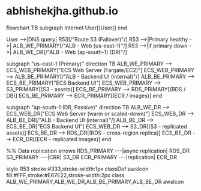 # abhishekjha.github.io

flowchart TB
  subgraph Internet
    User[(User)]
  end

  User -->|DNS query| R53[/"Route 53 (Failover)"/]
  R53 -->|Primary healthy ->| ALB_WE_PRIMARY[/"ALB - Web (us-east-1)"/]
  R53 -->|If primary down ->| ALB_WE_DR[/"ALB - Web (ap-south-1) (DR)"/]

  subgraph "us-east-1 (Primary)"
    direction TB
    ALB_WE_PRIMARY --> ECS_WEB_PRIMARY["ECS Web Server (Fargate/EC2)"]
    ECS_WEB_PRIMARY --> ALB_BE_PRIMARY[/"ALB - Backend UI (internal)"/]
    ALB_BE_PRIMARY --> ECS_BE_PRIMARY["ECS Backend UI"]
    ECS_WEB_PRIMARY --> S3_PRIMARY[(S3 - assets)]
    ECS_BE_PRIMARY --> RDS_PRIMARY[(RDS / DB)]
    ECS_BE_PRIMARY --> ECR_PRIMARY[(ECR / images)]
  end

  subgraph "ap-south-1 (DR, Passive)"
    direction TB
    ALB_WE_DR --> ECS_WEB_DR["ECS Web Server (warm or scaled-down)"]
    ECS_WEB_DR --> ALB_BE_DR[/"ALB - Backend UI (internal)"/]
    ALB_BE_DR --> ECS_BE_DR["ECS Backend UI"]
    ECS_WEB_DR --> S3_DR[(S3 - replicated assets)]
    ECS_BE_DR --> RDS_DR[(RDS - cross-region replica)]
    ECS_BE_DR --> ECR_DR[(ECR - replicated images)]
  end

  %% Data replication arrows
  RDS_PRIMARY ---|async replication| RDS_DR
  S3_PRIMARY ---|CRR| S3_DR
  ECR_PRIMARY ---|replication| ECR_DR

  style R53 stroke:#333,stroke-width:1px
  classDef awsIcon fill:#FFF,stroke:#E67E22,stroke-width:2px
  class ALB_WE_PRIMARY,ALB_WE_DR,ALB_BE_PRIMARY,ALB_BE_DR awsIcon
